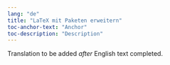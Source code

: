 ```yaml
---
lang: "de"
title: "LaTeX mit Paketen erweitern"
toc-anchor-text: "Anchor"
toc-description: "Description"
---
```

Translation to be added _after_ English text completed.

